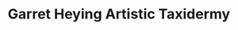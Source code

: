 ---
title: "Garret Heying Artistic Taxidermy"
url: /portland/garret-heying-artistic-taxidermy/
shop: shop
---